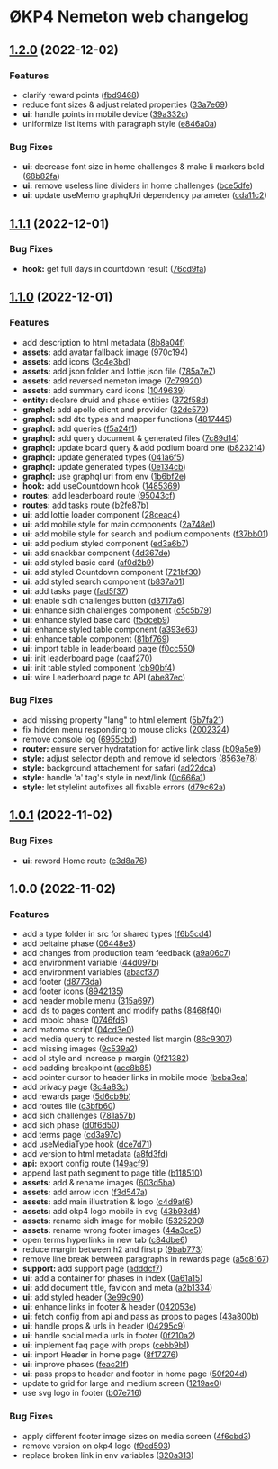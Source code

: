 # ØKP4 Nemeton web changelog

## [1.2.0](https://github.com/okp4/nemeton-web/compare/v1.1.1...v1.2.0) (2022-12-02)


### Features

* clarify reward points ([fbd9468](https://github.com/okp4/nemeton-web/commit/fbd9468fdcc43eaa7f0131c5bbf603f28b4eadf0))
* reduce font sizes & adjust related properties ([33a7e69](https://github.com/okp4/nemeton-web/commit/33a7e69cfc934b3a5ceeeaf922b190dd65fb576d))
* **ui:** handle points in mobile device ([39a332c](https://github.com/okp4/nemeton-web/commit/39a332cc50eeb2466bf5273d00cc6a9b32967381))
* uniformize list items with paragraph style ([e846a0a](https://github.com/okp4/nemeton-web/commit/e846a0a7247b3db61eddcd18b09b9c407f09da64))


### Bug Fixes

* **ui:** decrease font size in home challenges & make li markers bold ([68b82fa](https://github.com/okp4/nemeton-web/commit/68b82fa3396d8118130bbe72864f4e8b49dd02bb))
* **ui:** remove useless line dividers in home challenges ([bce5dfe](https://github.com/okp4/nemeton-web/commit/bce5dfe2ab5d290635b6651e0a72daa3d81f0656))
* **ui:** update useMemo graphqlUri dependency parameter ([cda11c2](https://github.com/okp4/nemeton-web/commit/cda11c24bcb50576e35383bdbf1c6b77656deca4))

## [1.1.1](https://github.com/okp4/nemeton-web/compare/v1.1.0...v1.1.1) (2022-12-01)


### Bug Fixes

* **hook:** get full days in countdown result ([76cd9fa](https://github.com/okp4/nemeton-web/commit/76cd9fa11d5c6b65507c6b23c6e91877e435be22))

## [1.1.0](https://github.com/okp4/nemeton-web/compare/v1.0.1...v1.1.0) (2022-12-01)


### Features

* add description to html metadata ([8b8a04f](https://github.com/okp4/nemeton-web/commit/8b8a04f9255472395461b276a5da2ac149d19aeb))
* **assets:** add avatar fallback image ([970c194](https://github.com/okp4/nemeton-web/commit/970c194083323ef41198e1f296f4da2512e03a06))
* **assets:** add icons ([3c4e3bd](https://github.com/okp4/nemeton-web/commit/3c4e3bd89f39734c02f04f357089f631842c4e0c))
* **assets:** add json folder and lottie json file ([785a7e7](https://github.com/okp4/nemeton-web/commit/785a7e7427b31eeb75957a0137b835f11b51dd4a))
* **assets:** add reversed nemeton image ([7c79920](https://github.com/okp4/nemeton-web/commit/7c79920ceb64110650d62f2ce490de7c47f19b64))
* **assets:** add summary card icons ([1049639](https://github.com/okp4/nemeton-web/commit/10496395ba5c5a19c1abb43b4e4236aecb704205))
* **entity:** declare druid and phase entities ([372f58d](https://github.com/okp4/nemeton-web/commit/372f58d9b5a63993323e3a7d36ab4370c4080ec5))
* **graphql:** add apollo client and provider ([32de579](https://github.com/okp4/nemeton-web/commit/32de579d28dcbd7eac04883e96bae86e71e67e37))
* **graphql:** add dto types and mapper functions ([4817445](https://github.com/okp4/nemeton-web/commit/481744507c1ee0c480333765a1b96f47907e490b))
* **graphql:** add queries ([f5a24f1](https://github.com/okp4/nemeton-web/commit/f5a24f175f2b6567384e9d4ce3d795be869b4d30))
* **graphql:** add query document & generated files ([7c89d14](https://github.com/okp4/nemeton-web/commit/7c89d14f0b57465fcb519f66c6e3e23262faf690))
* **graphql:** update board query & add podium board one ([b823214](https://github.com/okp4/nemeton-web/commit/b823214328a9eee31605de6e4c709fd6d796bb04))
* **graphql:** update generated types ([041a6f5](https://github.com/okp4/nemeton-web/commit/041a6f54dc3524062f17c46791aa033114a9de20))
* **graphql:** update generated types ([0e134cb](https://github.com/okp4/nemeton-web/commit/0e134cb4999ccac215117aeafcf7c9003652e626))
* **graphql:** use graphql uri from env ([1b6bf2e](https://github.com/okp4/nemeton-web/commit/1b6bf2e2d4e93f6efc2a5fa6fc0ad5792bf912ac))
* **hook:** add useCountdown hook ([1485369](https://github.com/okp4/nemeton-web/commit/14853692868da2cdcf742ea31390693f43978712))
* **routes:** add leaderboard route ([95043cf](https://github.com/okp4/nemeton-web/commit/95043cf6897dcaf49d2697d92dd0dd99f8581f71))
* **routes:** add tasks route ([b2fe87b](https://github.com/okp4/nemeton-web/commit/b2fe87b562065bace24b54e7eb4aec0845496cb8))
* **ui:** add lottie loader component ([28ceac4](https://github.com/okp4/nemeton-web/commit/28ceac440cb1ec5db69be69eb57ea918ef4b3bf9))
* **ui:** add mobile style for main components ([2a748e1](https://github.com/okp4/nemeton-web/commit/2a748e1bf3c3b840cfce329a7a7e8b93bfad3301))
* **ui:** add mobile style for search and podium components ([f37bb01](https://github.com/okp4/nemeton-web/commit/f37bb015621bcaf4162cef1c5968856ca928ee2b))
* **ui:** add podium styled component ([ed3a6b7](https://github.com/okp4/nemeton-web/commit/ed3a6b7bdedfb110c3a40e7a84f4546be948c0da))
* **ui:** add snackbar component ([4d367de](https://github.com/okp4/nemeton-web/commit/4d367de4dccbd0953ff3cdfa63b2e1a7747beca0))
* **ui:** add styled basic card ([af0d2b9](https://github.com/okp4/nemeton-web/commit/af0d2b914ca75b43f8c72797cf9d9071000bbf31))
* **ui:** add styled Countdown component ([721bf30](https://github.com/okp4/nemeton-web/commit/721bf308f9620649034a3d137f6fc44563521327))
* **ui:** add styled search component ([b837a01](https://github.com/okp4/nemeton-web/commit/b837a01e8346bdf56ed123109d85d5bc7617efb4))
* **ui:** add tasks page ([fad5f37](https://github.com/okp4/nemeton-web/commit/fad5f379865cd7b41491edb7b1900395db13eabe))
* **ui:** enable sidh challenges button ([d3717a6](https://github.com/okp4/nemeton-web/commit/d3717a63ee29336b1a30d5efe1fb35866b2bb55b))
* **ui:** enhance sidh challenges component ([c5c5b79](https://github.com/okp4/nemeton-web/commit/c5c5b7914f1bf963ed93bbaea84f1b3ac0d212af))
* **ui:** enhance styled base card ([f5dceb9](https://github.com/okp4/nemeton-web/commit/f5dceb905b06e4f559319b000c2a66cf359b7051))
* **ui:** enhance styled table component ([a393e63](https://github.com/okp4/nemeton-web/commit/a393e63dc4a5b486f774ca263004767ffb982f32))
* **ui:** enhance table component ([81bf769](https://github.com/okp4/nemeton-web/commit/81bf7691d966f9f5e120da73959f7094020cb719))
* **ui:** import table in leaderboard page ([f0cc550](https://github.com/okp4/nemeton-web/commit/f0cc5506476491931ca0b27116e82ef6693e961d))
* **ui:** init leaderboard page ([caaf270](https://github.com/okp4/nemeton-web/commit/caaf2704b0e37dadfbbafa6af8cdac35676e6ece))
* **ui:** init table styled component ([cb90bf4](https://github.com/okp4/nemeton-web/commit/cb90bf4570506828919748d6c3fd712cfcfa04d1))
* **ui:** wire Leaderboard page to API ([abe87ec](https://github.com/okp4/nemeton-web/commit/abe87ece7f647b3785a27ad40627cf59600643ee))


### Bug Fixes

* add missing property "lang" to html element ([5b7fa21](https://github.com/okp4/nemeton-web/commit/5b7fa21cf21e073d422b81ef5d989d6e41b1b07f))
* fix hidden menu responding to mouse clicks ([2002324](https://github.com/okp4/nemeton-web/commit/2002324bd0fd1ce92df6e6cfebc9f25cf3e262fb))
* remove console log ([6955cbd](https://github.com/okp4/nemeton-web/commit/6955cbd8d8ab7fcf4d6cba37ce68d34fe4db69a1))
* **router:** ensure server hydratation for active link class ([b09a5e9](https://github.com/okp4/nemeton-web/commit/b09a5e990ad8de4e42bb63e0644f92309c308cb2))
* **style:** adjust selector depth and remove id selectors ([8563e78](https://github.com/okp4/nemeton-web/commit/8563e78bb967015f4548f6520181eec25d466d4d))
* **style:** background attachement for safari ([ad22dca](https://github.com/okp4/nemeton-web/commit/ad22dca9198c091f43a43f26af884664900064c8))
* **style:** handle 'a' tag's style in next/link ([0c666a1](https://github.com/okp4/nemeton-web/commit/0c666a1954092203008f0e1a5e83ba20f7ec088d))
* **style:** let stylelint autofixes all fixable errors ([d79c62a](https://github.com/okp4/nemeton-web/commit/d79c62a5e1e693f7d55094d56d855c16e4ab850b))

## [1.0.1](https://github.com/okp4/nemeton-web/compare/v1.0.0...v1.0.1) (2022-11-02)


### Bug Fixes

* **ui:** reword Home route ([c3d8a76](https://github.com/okp4/nemeton-web/commit/c3d8a761a52f4d39ccec2b077fa21d27f408d961))

## 1.0.0 (2022-11-02)


### Features

* add a type folder in src for shared types ([f6b5cd4](https://github.com/okp4/nemeton-web/commit/f6b5cd4ca386ad5ca18826f85d479bba5e3d7a1b))
* add beltaine phase ([06448e3](https://github.com/okp4/nemeton-web/commit/06448e38898595c39cd7f84ef4a6f8580475eeff))
* add changes from production team feedback ([a9a06c7](https://github.com/okp4/nemeton-web/commit/a9a06c7e4c5d15c9974d4bde403f80c7cad48bb0))
* add environment variable ([44d097b](https://github.com/okp4/nemeton-web/commit/44d097b542a2d7841b869a3e494a029351d01514))
* add environment variables ([abacf37](https://github.com/okp4/nemeton-web/commit/abacf37b23aa13b82a86d9c95e9a3d1bc073ac43))
* add footer ([d8773da](https://github.com/okp4/nemeton-web/commit/d8773dabf9d52b97225817b9c5a858ac864ab893))
* add footer icons ([8942135](https://github.com/okp4/nemeton-web/commit/8942135c702046f4eaf878dcdd08da1689d3541a))
* add header mobile menu ([315a697](https://github.com/okp4/nemeton-web/commit/315a697d890787215314758604249840eda6a0a6))
* add ids to pages content and modify paths ([8468f40](https://github.com/okp4/nemeton-web/commit/8468f4000ad8c0f56068da3ac94a5b28cd058a14))
* add imbolc phase ([0746fd6](https://github.com/okp4/nemeton-web/commit/0746fd697fa9051846b2d7716c933eb046adabc0))
* add matomo script ([04cd3e0](https://github.com/okp4/nemeton-web/commit/04cd3e02c8cf1f3b32822b48ffb9937fade5277b))
* add media query to reduce nested list margin ([86c9307](https://github.com/okp4/nemeton-web/commit/86c9307f2ef22faf0a435ad7b3bea8e993853868))
* add missing images ([9c539a2](https://github.com/okp4/nemeton-web/commit/9c539a2647ba1798726ba82f9dc36876ec6a81d5))
* add ol style and increase p margin ([0f21382](https://github.com/okp4/nemeton-web/commit/0f213828de57e372bf38c73504bf0140970ddb54))
* add padding breakpoint ([acc8b85](https://github.com/okp4/nemeton-web/commit/acc8b85dd9370e42b583bd00e44ea6eb764cee2d))
* add pointer cursor to header links in mobile mode ([beba3ea](https://github.com/okp4/nemeton-web/commit/beba3eaf085dcfe6fdeff195672616334b9dadaf))
* add privacy page ([3c4a83c](https://github.com/okp4/nemeton-web/commit/3c4a83c3e87b4e87a1b9913e1b18854715273b8c))
* add rewards page ([5d6cb9b](https://github.com/okp4/nemeton-web/commit/5d6cb9b9d73a0f1220be4d34675142f7de8bcb27))
* add routes file ([c3bfb60](https://github.com/okp4/nemeton-web/commit/c3bfb6040088290104951f4cda1ab4d1e9814577))
* add sidh challenges ([781a57b](https://github.com/okp4/nemeton-web/commit/781a57bdab9963810b98a27f9c44dda1aed026e1))
* add sidh phase ([d0f6d50](https://github.com/okp4/nemeton-web/commit/d0f6d5034520b8f9de4fc505fba9a74172dd93ee))
* add terms page ([cd3a97c](https://github.com/okp4/nemeton-web/commit/cd3a97c4f48729939c1515156aa8cf03135f6ab1))
* add useMediaType hook ([dce7d71](https://github.com/okp4/nemeton-web/commit/dce7d7153a72370247a2debf1e8d3acfd88b7d19))
* add version to html metadata ([a8fd3fd](https://github.com/okp4/nemeton-web/commit/a8fd3fd71a00bcb9ebddde4f018d7757ce26b65e))
* **api:** export config route ([149acf9](https://github.com/okp4/nemeton-web/commit/149acf9e18b19a658bd0cc3ebf0a353b0c6889fe))
* append last path segment to page title ([b118510](https://github.com/okp4/nemeton-web/commit/b118510bb1f7512ed363e7abc5fef1972991068e))
* **assets:** add & rename images ([603d5ba](https://github.com/okp4/nemeton-web/commit/603d5ba34963dc719d926446243732f91ed799ae))
* **assets:** add arrow icon ([f3d547a](https://github.com/okp4/nemeton-web/commit/f3d547a038bbad53a024d65844ec8a595cf38487))
* **assets:** add main illustration & logo ([c4d9af6](https://github.com/okp4/nemeton-web/commit/c4d9af6620dbcf82a04a99f24f7955f51d6e6d0e))
* **assets:** add okp4 logo mobile in svg ([43b93d4](https://github.com/okp4/nemeton-web/commit/43b93d49f77b3a33c62291327cca8cfa00faae61))
* **assets:** rename sidh image for mobile ([5325290](https://github.com/okp4/nemeton-web/commit/53252904960c3e9e55e85023e4dc21f20c45de5f))
* **assets:** rename wrong footer images ([44a3ce5](https://github.com/okp4/nemeton-web/commit/44a3ce59f101ca0bbd1a816c56b834af75756ec8))
* open terms hyperlinks in new tab ([c84dbe6](https://github.com/okp4/nemeton-web/commit/c84dbe64d9e7a77229947e28d69fdae01b622d1f))
* reduce margin between h2 and first p ([9bab773](https://github.com/okp4/nemeton-web/commit/9bab7734579a6ab39a154cd1807d2c08d73de48b))
* remove line break between paragraphs in rewards page ([a5c8167](https://github.com/okp4/nemeton-web/commit/a5c81679e5779568fe9c842cf1b6a8fe0551a92e))
* **support:** add support page ([adddcf7](https://github.com/okp4/nemeton-web/commit/adddcf7c073afb181aadc37502694ea563cdaf42))
* **ui:** add a container for phases in index ([0a61a15](https://github.com/okp4/nemeton-web/commit/0a61a15d2ebb8e200f7ee56b89e4aacf4a3380b2))
* **ui:** add document title, favicon and meta ([a2b1334](https://github.com/okp4/nemeton-web/commit/a2b133442be15dc95e7b95ac3427695924955160))
* **ui:** add styled header ([3e99d90](https://github.com/okp4/nemeton-web/commit/3e99d905c13a55a159e0997a31f8d85c9c70b0b3))
* **ui:** enhance links in footer & header ([042053e](https://github.com/okp4/nemeton-web/commit/042053e43b2bdf3b385f60b82d5bd0ab4b41d1fe))
* **ui:** fetch config from api and pass as props to pages ([43a800b](https://github.com/okp4/nemeton-web/commit/43a800be84fc1af468c41d01514b2f09ff60d06e))
* **ui:** handle props & urls in header ([04295c9](https://github.com/okp4/nemeton-web/commit/04295c96c5741baed2b5830361eb817d7e9a214e))
* **ui:** handle social media urls in footer ([0f210a2](https://github.com/okp4/nemeton-web/commit/0f210a21bc5cd819e16c6f5c30c9994a3a640586))
* **ui:** implement faq page with props ([cebb9b1](https://github.com/okp4/nemeton-web/commit/cebb9b1d6f2302b8bea79a80ee8a7ab4544e0409))
* **ui:** import Header in home page ([8f17276](https://github.com/okp4/nemeton-web/commit/8f172761a01f8913680d147fbbcd852fa3197eb5))
* **ui:** improve phases ([feac21f](https://github.com/okp4/nemeton-web/commit/feac21f1091ad8ea4699f36ac5d13352b5020de4))
* **ui:** pass props to header and footer in home page ([50f204d](https://github.com/okp4/nemeton-web/commit/50f204db5109d0e94586f97ac3cc91dc503c23d9))
* update to grid for large and medium screen ([1219ae0](https://github.com/okp4/nemeton-web/commit/1219ae0a2296425bf8e17ba2b178e20b5032f1bf))
* use svg logo in footer ([b07e716](https://github.com/okp4/nemeton-web/commit/b07e7169683d2f72497dc8bee4747ae50ffe6bce))


### Bug Fixes

* apply different footer image sizes on media screen ([4f6cbd3](https://github.com/okp4/nemeton-web/commit/4f6cbd3c1f1b4dffd4264216bc5fbc186d7e689d))
* remove version on okp4 logo ([f9ed593](https://github.com/okp4/nemeton-web/commit/f9ed5936f19e14ffb5cc0be0237590295a2cfd99))
* replace broken link in env variables ([320a313](https://github.com/okp4/nemeton-web/commit/320a313c06c38524090de387469365725e1f385d))
